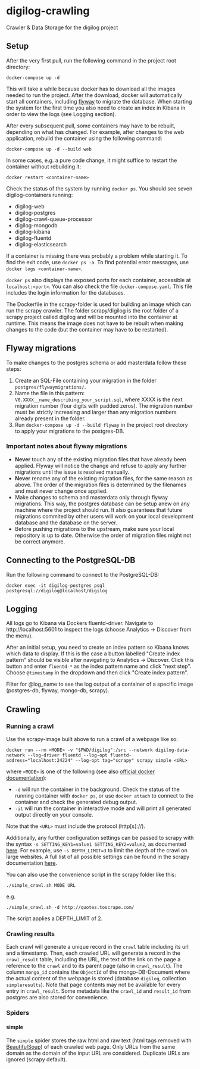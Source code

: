 # digilog-crawling
Crawler &amp; Data Storage for the digilog project

## Setup
After the very first pull, run the following command in the project root directory:
```
docker-compose up -d
```
This will take a while because docker has to download all the images needed to run the project. After the download,
docker will automatically start all containers, including [flyway](https://github.com/flyway/flyway-docker) to migrate the database.
When starting the system for the first time you also need to create an index in Kibana in order to view the logs (see Logging section).

After every subsequent pull, some containers may have to be rebuilt, depending on what has changed. For example, after 
changes to the web application, rebuild the container using the following command:
```
docker-compose up -d --build web
```
In some cases, e.g. a pure code change, it might suffice to restart the container without rebuilding it:
```
docker restart <container-name>
```
Check the status of the system by running `docker ps`.
You should see seven digilog-containers running:
* digilog-web
* digilog-postgres
* digilog-crawl-queue-processor
* digilog-mongodb
* digilog-kibana
* digilog-fluentd
* digilog-elasticsearch

If a container is missing there was probably a problem while starting it. To find the exit code, use `docker ps -a`.
To find potential error messages, use `docker logs <container-name>`.
 
`docker ps` also displays the exposed ports for each container, accessible at `localhost:<port>`. You can also check the file `docker-compose.yaml`. This file includes the login information for the databases.

The Dockerfile in the scrapy-folder is used for building an image which can run the scrapy crawler. The folder scrapy/digilog is the root folder of a scrapy project called digilog and will be mounted into the container at runtime. This means the image does not have to be rebuilt when making changes to the code (but the container may have to be restarted).

## Flyway migrations
To make changes to the postgres schema or add masterdata follow these steps:
1. Create an SQL-File containing your migration in the folder `postgres/flywaymigrations/`.
2. Name the file in this pattern: `V0.XXXX__name_describing_your_script.sql`, where XXXX is the next migration number (four digits with padded zeros). The migration number must be strictly increasing and larger than any migration numbers already present in the folder.
3. Run `docker-compose up -d --build flyway` in the project root directory to apply your migrations to the postgres-DB.

### Important notes about flyway migrations
* **Never** touch any of the existing migration files that have already been applied. Flyway will notice the change and refuse to apply any further migrations until the issue is resolved manually.
* **Never** rename any of the existing migration files, for the same reason as above. The order of the migration files is determined by the filenames and must never change once applied.
* Make changes to schema and masterdata only through flyway migrations. This way, the postgres database can be setup anew on any machine where the project should run. It also guarantees that future migrations commited by other users will work on your local development database and the database on the server.
* Before pushing migrations to the upstream, make sure your local repository is up to date. Otherwise the order of migration files might not be correct anymore.

## Connecting to the PostgreSQL-DB

Run the following command to connect to the PostgreSQL-DB:
```
docker exec -it digilog-postgres psql postgresql://digilog@localhost/digilog
```
## Logging
All logs go to Kibana via Dockers fluentd-driver. Navigate to http://localhost:5601 to inspect the logs (choose Analytics -> Discover from the menu).

After an initial setup, you need to create an index pattern so Kibana knows which data to display.
If this is the case a button labelled "Create index pattern" should be visible after navigating to Analytics -> Discover.
Click this button and enter `fluentd-*` as the index pattern name and click "next step". Choose `@timestamp` in the dropdown and then click "Create index pattern".

Filter for @log_name to see the log output of a container of a specific image (postgres-db, flyway, mongo-db, scrapy).
## Crawling
### Running a crawl
Use the scrapy-image built above to run a crawl of a webpage like so:
```
docker run --rm <MODE> -v "$PWD/digilog":/src --network digilog-data-network --log-driver fluentd --log-opt fluentd-address="localhost:24224" --log-opt tag="scrapy" scrapy simple <URL>
```
where `<MODE>` is one of the following (see also [official docker documentation](https://docs.docker.com/engine/reference/run/)):
* `-d` will run the container in the background. Check the status of the running container with `docker ps`, or use `docker attach` to connect to the container and check the generated debug output.
* `-it` will run the container in interactive mode and will print all generated output directly on your console.

Note that the `<URL>` must include the protocol (http[s]://).

Additionally, any further configuration settings can be passed to scrapy with the syntax `-s SETTING_KEY1=value1 SETTING_KEY2=value2`, as documented [here](https://docs.scrapy.org/en/latest/topics/settings.html).
For example, use `-s DEPTH_LIMIT=3` to limit the depth of the crawl on large websites. A full list of all possible settings can be found in the scrapy documentation [here](https://docs.scrapy.org/en/latest/topics/settings.html#built-in-settings-reference).


You can also use the convenience script in the scrapy folder like this:
```
./simple_crawl.sh MODE URL
```
e.g.
```
./simple_crawl.sh -d http://quotes.toscrape.com/
```
The script applies a DEPTH_LIMIT of 2.
### Crawling results
Each crawl will generate a unique record in the `crawl` table including its url and a timestamp. Then, each crawled URL will generate a record in the `crawl_result` table, including the URL, the text of the link on the page a reference to the `crawl` and to its parent page (also in `crawl_result`). The column `mongo_id` contains the `ObjectId` of the mongo-DB-Document where the actual content of the webpage is stored (database `digilog`, collection `simpleresults`). Note that page contents may not be available for every entry in `crawl_result`. Some metadata like the `crawl_id` and `result_id` from postgres are also stored for convenience.

### Spiders
#### simple
The `simple` spider stores the raw html and raw text (html tags removed with [BeautifulSoup](https://beautiful-soup-4.readthedocs.io/en/latest/)) of each crawled web page. Only URLs from the same domain as the domain of the input URL are considered. Duplicate URLs are ignored (scrapy default).
